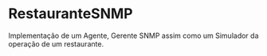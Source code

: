# RestauranteSNMP

Implementação de um Agente, Gerente SNMP assim como um Simulador da operação de um restaurante.
